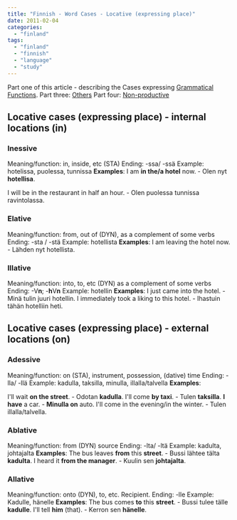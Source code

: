 ```yaml
---
title: "Finnish - Word Cases - Locative (expressing place)"
date: 2011-02-04
categories: 
  - "finland"
tags: 
  - "finland"
  - "finnish"
  - "language"
  - "study"
---
```


Part one of this article - describing the Cases expressing [Grammatical Functions](http://guldmyr.com/blog/finnish-word-cases-grammatical-function "grammatical functions"). Part three: [Others](../finnish-word-cases-others "others") Part four: [Non-productive](../finnish-word-cases-non-productive-cases "non-productive")

## Locative cases (expressing place) - internal locations (in)

### Inessive

Meaning/function: in, inside, etc (STA) Ending: -ssa/ -ssä Example: hotelissa, puolessa, tunnissa **Examples**: I am **in the/a hotel** now. - Olen nyt **hotellisa**.

I will be in the restaurant in half an hour. - Olen puolessa tunnissa ravintolassa.

### Elative

Meaning/function: from, out of (DYN), as a complement of some verbs Ending: -sta / -stä Example: hotellista **Examples**: I am leaving the hotel now. - Lähden nyt hotellista.

### Illative

Meaning/function: into, to, etc (DYN) as a complement of some verbs Ending: -V**n**; -**h**V**n** Example: hotellin **Examples**: I just came into the hotel. - Minä tulin juuri hotellin. I immediately took a liking to this hotel. - Ihastuin tähän hotelliin heti.

## Locative cases (expressing place) - external locations (on)

### Adessive

Meaning/function: on (STA), instrument, possession, (dative) time Ending: -lla/ -llä Example: kadulla, taksilla, minulla, illalla/talvella **Examples**:

I'll wait **on the street**. - Odotan **kadulla**. I'll come **by taxi**. - Tulen **taksilla**. **I have** a car. - **Minulla on** auto. I'll come in the evening/in the winter. - Tulen illalla/talvella.

### Ablative

Meaning/function: from (DYN) source Ending: -lta/ -ltä Example: kadulta, johtajalta **Examples**: The bus leaves **from** this **street**. - Bussi lähtee tälta **kadulta**. I heard it **from the manager**. - Kuulin sen **johtajalta**.

### Allative

Meaning/function: onto (DYN), to, etc. Recipient. Ending: -lle Example: Kadulle, hänelle **Examples**: The bus comes **to** this **street**. - Bussi tulee tälle **kadulle**. I'll tell **him** (that). - Kerron sen **hänelle**.
